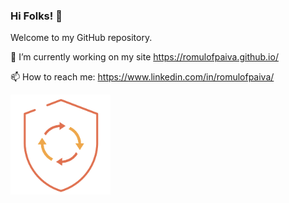 ### Hi Folks! 👋

Welcome to my GitHub repository.

🔭 I’m currently working on my site https://romulofpaiva.github.io/

📫 How to reach me: https://www.linkedin.com/in/romulofpaiva/

<!--
**romulofpaiva/romulofpaiva** is a ✨ _special_ ✨ repository because its `README.md` (this file) appears on your GitHub profile.

Here are some ideas to get you started:

- 🔭 I’m currently working on ...
- 🌱 I’m currently learning ...
- 👯 I’m looking to collaborate on ...
- 🤔 I’m looking for help with ...
- 💬 Ask me about ...
- 📫 How to reach me: ...
- 😄 Pronouns: ...
- ⚡ Fun fact: ...
-->
<img src='badges/ssdlc.png' alt='badges/ssdlc.png' width='160px' />